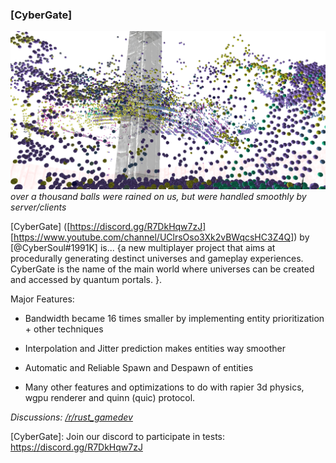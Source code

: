 ### [CyberGate]

![over a thousand balls were rained on us, but were handled smoothly by server/clients](entities.png)
_over a thousand balls were rained on us, but were handled smoothly by server/clients_

[CyberGate] ([https://discord.gg/R7DkHqw7zJ] [https://www.youtube.com/channel/UClrsOso3Xk2vBWqcsHC3Z4Q]) by [@CyberSoul#1991K]
is... {a new multiplayer project that aims at procedurally generating destinct universes and gameplay experiences. CyberGate is the name of the main world where universes can be created and accessed by quantum portals.  }.

Major Features:
- Bandwidth became 16 times smaller by implementing entity prioritization + other techniques 
- Interpolation and Jitter prediction makes entities way smoother
- Automatic and Reliable Spawn and Despawn of entities 

- Many other features and optimizations to do with rapier 3d physics, wgpu renderer and quinn (quic) protocol.


_Discussions: [/r/rust_gamedev](https://www.reddit.com/r/rust_gamedev/comments/vy7vms/multiplayer_stress_test_1_million_balls/)_

[CyberGate]: Join our discord to participate in tests: https://discord.gg/R7DkHqw7zJ 
